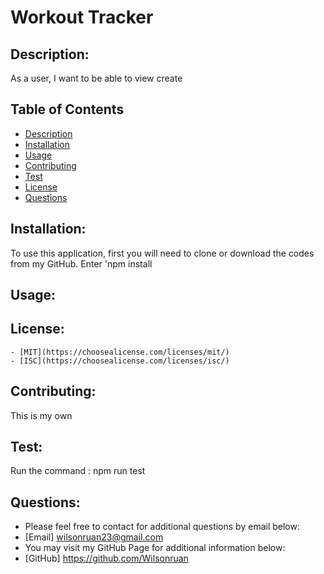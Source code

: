 # Workout Tracker

## Description:

As a user, I want to be able to view create 

## Table of Contents

- [Description](#description)
- [Installation](#installation)
- [Usage](#usage) 
- [Contributing](#contributing)
- [Test](#test)
- [License](#license) 
- [Questions](#questions)

## Installation:
To use this application, first you will need to clone or download the codes from my GitHub. Enter 'npm install 

## Usage:



## License:
    - [MIT](https://choosealicense.com/licenses/mit/)
    - [ISC](https://choosealicense.com/licenses/isc/)

## Contributing:

This is my own

## Test:

Run the command : npm run test

## Questions: 
  - Please feel free to contact for additional questions by email below: 
  - [Email] wilsonruan23@gmail.com
  - You may visit my GitHub Page for additional information below: 
  - [GitHub] https://github.com/Wilsonruan
  